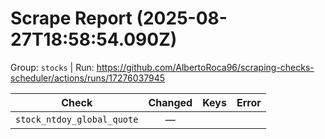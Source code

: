 # Scrape Report (2025-08-27T18:58:54.090Z)

Group: `stocks`  |  Run: https://github.com/AlbertoRoca96/scraping-checks-scheduler/actions/runs/17276037945

| Check | Changed | Keys | Error |
|---|:---:|:--|:--|
| `stock_ntdoy_global_quote` | — |  |  |

